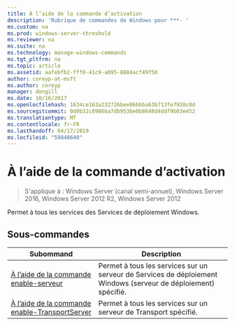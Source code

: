 ```yaml
---
title: À l’aide de la commande d’activation
description: 'Rubrique de commandes de Windows pour ***- '
ms.custom: na
ms.prod: windows-server-threshold
ms.reviewer: na
ms.suite: na
ms.technology: manage-windows-commands
ms.tgt_pltfrm: na
ms.topic: article
ms.assetid: aafebfb2-fff0-41c9-a095-8884acf49f50
author: coreyp-at-msft
ms.author: coreyp
manager: dongill
ms.date: 10/16/2017
ms.openlocfilehash: 1634ce163a232726bee06bbba63b713fe7920c0d
ms.sourcegitcommit: 0d0b32c8986ba7db9536e0b8648d4ddf9b03e452
ms.translationtype: MT
ms.contentlocale: fr-FR
ms.lasthandoff: 04/17/2019
ms.locfileid: "59848640"
---
```

# <a name="using-the-enable-command"></a>À l’aide de la commande d’activation

>S'applique à : Windows Server (canal semi-annuel), Windows Server 2016, Windows Server 2012 R2, Windows Server 2012

Permet à tous les services des Services de déploiement Windows.
## <a name="subcommands"></a>Sous-commandes
|Subommand|Description|
|-------|--------|
|[À l’aide de la commande enable-serveur](using-the-enable-server-command.md)|Permet à tous les services sur un serveur de Services de déploiement Windows (serveur de déploiement) spécifié.|
|[À l’aide de la commande enable-TransportServer](using-the-enable-transportserver-command.md)|Permet à tous les services sur un serveur de Transport spécifié.|
